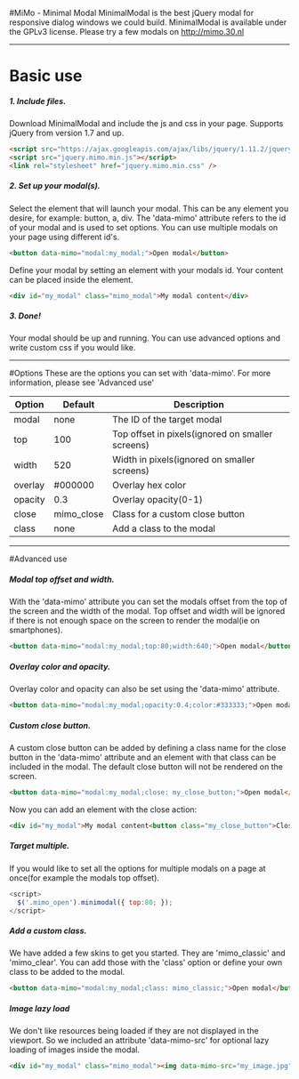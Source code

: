 #MiMo - Minimal Modal
MinimalModal is the best jQuery modal for responsive dialog windows we could build. MinimalModal is available under the GPLv3 license. Please try a few modals on http://mimo.30.nl
***
# Basic use
##### 1. Include files.
Download MinimalModal and include the js and css in your page. Supports jQuery from version 1.7 and up.
```html
<script src="https://ajax.googleapis.com/ajax/libs/jquery/1.11.2/jquery.min.js"></script>
<script src="jquery.mimo.min.js"></script>
<link rel="stylesheet" href="jquery.mimo.min.css" />
```
##### 2. Set up your modal(s).
Select the element that will launch your modal. This can be any element you desire, for example: button, a, div. The 'data-mimo' attribute refers to the id of your modal and is used to set options. You can use multiple modals on your page using different id's.
```html
<button data-mimo="modal:my_modal;">Open modal</button>
```
Define your modal by setting an element with your modals id. Your content can be placed inside the element. 
```html
<div id="my_modal" class="mimo_modal">My modal content</div>
```
##### 3. Done!
Your modal should be up and running. You can use advanced options and write custom css if you would like.
***
#Options
These are the options you can set with 'data-mimo'. For more information, please see 'Advanced use'

Option|Default|Description
---|---|---
modal|none|The ID of the target modal
top|100|Top offset in pixels(ignored on smaller screens)
width|520|Width in pixels(ignored on smaller screens)
overlay|#000000|Overlay hex color
opacity|0.3|Overlay opacity(0-1)
close|mimo_close|Class for a custom close button
class|none|Add a class to the modal
***
#Advanced use
##### Modal top offset and width.
With the 'data-mimo' attribute you can set the modals offset from the top of the screen and the width of the modal. Top offset and width will be ignored if there is not enough space on the screen to render the modal(ie on smartphones).
```html
<button data-mimo="modal:my_modal;top:80;width:640;">Open modal</button>
```
##### Overlay color and opacity.
Overlay color and opacity can also be set using the 'data-mimo' attribute.
```html
<button data-mimo="modal:my_modal;opacity:0.4;color:#333333;">Open modal</button>
```
##### Custom close button.
A custom close button can be added by defining a class name for the close button in the 'data-mimo' attribute and an element with that class can be included in the modal. The default close button will not be rendered on the screen.
```html
<button data-mimo="modal:my_modal;close: my_close_button;">Open modal</button>
```
Now you can add an element with the close action:
```html
<div id="my_modal">My modal content<button class="my_close_button">Close</button></div>
```
#####  Target multiple.
If you would like to set all the options for multiple modals on a page at once(for example the modals top offset).
```javascript
<script>
  $('.mimo_open').minimodal({ top:80; });
</script>
```
##### Add a custom class.
We have added a few skins to get you started. They are 'mimo_classic' and 'mimo_clear'. You can add those with the 'class' option or define your own class to be added to the modal. 
```html
<button data-mimo="modal:my_modal;class: mimo_classic;">Open modal</button>
```
##### Image lazy load
We don't like resources being loaded if they are not displayed in the viewport. So we included an attribute 'data-mimo-src' for optional lazy loading of images inside the modal.
```html
<div id="my_modal" class="mimo_modal"><img data-mimo-src="my_image.jpg" alt=""/>My modal content</div>
```
